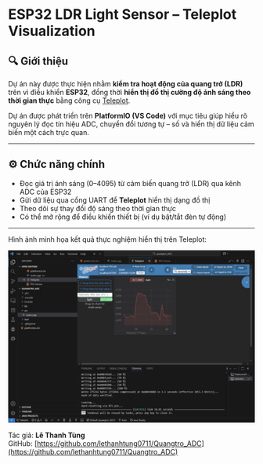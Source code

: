 #  ESP32 LDR Light Sensor – Teleplot Visualization

## 🔍 Giới thiệu
Dự án này được thực hiện nhằm **kiểm tra hoạt động của quang trở (LDR)** trên vi điều khiển **ESP32**, 
đồng thời **hiển thị đồ thị cường độ ánh sáng theo thời gian thực** bằng công cụ [Teleplot](https://marketplace.visualstudio.com/items?itemName=alexnesnes.teleplot).

Dự án được phát triển trên **PlatformIO (VS Code)** với mục tiêu giúp hiểu rõ nguyên lý đọc tín hiệu ADC, 
chuyển đổi tương tự – số và hiển thị dữ liệu cảm biến một cách trực quan.

---

## ⚙️ **Chức năng chính**
- Đọc giá trị ánh sáng (0–4095) từ cảm biến quang trở (LDR) qua kênh ADC của ESP32  
- Gửi dữ liệu qua cổng UART để **Teleplot** hiển thị dạng đồ thị  
- Theo dõi sự thay đổi độ sáng theo thời gian thực  
- Có thể mở rộng để điều khiển thiết bị (ví dụ bật/tắt đèn tự động)

--- 

Hình ảnh minh họa kết quả thực nghiệm hiển thị trên Teleplot:

![Teleplot Screenshot](images/teleplot_light_plot.png)

Tác giả: **Lê Thanh Tùng**  
GitHub: [https://github.com/lethanhtung0711/Quangtro_ADC](https://github.com/lethanhtung0711/Quangtro_ADC)
